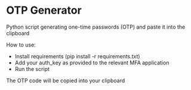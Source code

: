 # OTP Generator
Python script generating one-time passwords (OTP) and paste it into the clipboard


How to use:
* Install requirements (pip install -r requirements.txt)
* Add your auth_key as provided to the relevant MFA application
* Run the script

The OTP code will be copied into your clipboard
